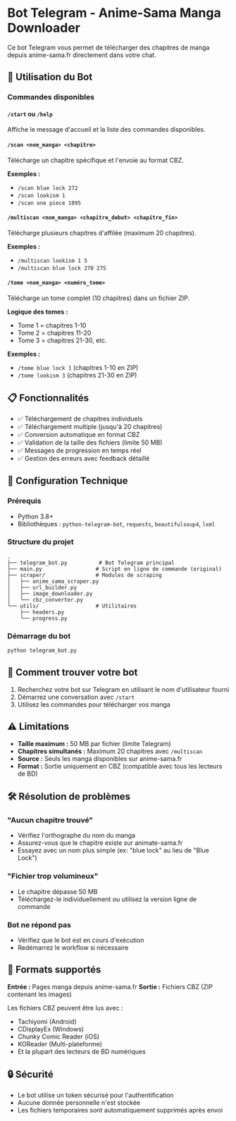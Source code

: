 # Bot Telegram - Anime-Sama Manga Downloader

Ce bot Telegram vous permet de télécharger des chapitres de manga depuis anime-sama.fr directement dans votre chat.

## 🚀 Utilisation du Bot

### Commandes disponibles

#### `/start` ou `/help`
Affiche le message d'accueil et la liste des commandes disponibles.

#### `/scan <nom_manga> <chapitre>`
Télécharge un chapitre spécifique et l'envoie au format CBZ.

**Exemples :**
- `/scan blue lock 272`
- `/scan lookism 1`
- `/scan one piece 1095`

#### `/multiscan <nom_manga> <chapitre_debut> <chapitre_fin>`
Télécharge plusieurs chapitres d'affilée (maximum 20 chapitres).

**Exemples :**
- `/multiscan lookism 1 5`
- `/multiscan blue lock 270 275`

#### `/tome <nom_manga> <numéro_tome>`
Télécharge un tome complet (10 chapitres) dans un fichier ZIP.

**Logique des tomes :**
- Tome 1 = chapitres 1-10
- Tome 2 = chapitres 11-20
- Tome 3 = chapitres 21-30, etc.

**Exemples :**
- `/tome blue lock 1` (chapitres 1-10 en ZIP)
- `/tome lookism 3` (chapitres 21-30 en ZIP)

## 📋 Fonctionnalités

- ✅ Téléchargement de chapitres individuels
- ✅ Téléchargement multiple (jusqu'à 20 chapitres)
- ✅ Conversion automatique en format CBZ
- ✅ Validation de la taille des fichiers (limite 50 MB)
- ✅ Messages de progression en temps réel
- ✅ Gestion des erreurs avec feedback détaillé

## 🔧 Configuration Technique

### Prérequis
- Python 3.8+
- Bibliothèques : `python-telegram-bot`, `requests`, `beautifulsoup4`, `lxml`

### Structure du projet
```
.
├── telegram_bot.py          # Bot Telegram principal
├── main.py                 # Script en ligne de commande (original)
├── scraper/                # Modules de scraping
│   ├── anime_sama_scraper.py
│   ├── url_builder.py
│   ├── image_downloader.py
│   └── cbz_converter.py
└── utils/                  # Utilitaires
    ├── headers.py
    └── progress.py
```

### Démarrage du bot
```bash
python telegram_bot.py
```

## 📱 Comment trouver votre bot

1. Recherchez votre bot sur Telegram en utilisant le nom d'utilisateur fourni
2. Démarrez une conversation avec `/start`
3. Utilisez les commandes pour télécharger vos manga

## ⚠️ Limitations

- **Taille maximum :** 50 MB par fichier (limite Telegram)
- **Chapitres simultanés :** Maximum 20 chapitres avec `/multiscan`
- **Source :** Seuls les manga disponibles sur anime-sama.fr
- **Format :** Sortie uniquement en CBZ (compatible avec tous les lecteurs de BD)

## 🛠️ Résolution de problèmes

### "Aucun chapitre trouvé"
- Vérifiez l'orthographe du nom du manga
- Assurez-vous que le chapitre existe sur animate-sama.fr
- Essayez avec un nom plus simple (ex: "blue lock" au lieu de "Blue Lock")

### "Fichier trop volumineux"
- Le chapitre dépasse 50 MB
- Téléchargez-le individuellement ou utilisez la version ligne de commande

### Bot ne répond pas
- Vérifiez que le bot est en cours d'exécution
- Redémarrez le workflow si nécessaire

## 📄 Formats supportés

**Entrée :** Pages manga depuis anime-sama.fr
**Sortie :** Fichiers CBZ (ZIP contenant les images)

Les fichiers CBZ peuvent être lus avec :
- Tachiyomi (Android)
- CDisplayEx (Windows)
- Chunky Comic Reader (iOS)
- KOReader (Multi-plateforme)
- Et la plupart des lecteurs de BD numériques

## 🔒 Sécurité

- Le bot utilise un token sécurisé pour l'authentification
- Aucune donnée personnelle n'est stockée
- Les fichiers temporaires sont automatiquement supprimés après envoi